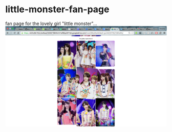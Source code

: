 # little-monster-fan-page  
fan page for the lovely girl "little monster"...  
![alt tag](https://raw.githubusercontent.com/xinyzhang9/little-monster-fan-page/master/screen.png)
